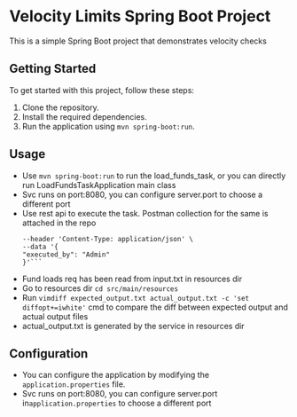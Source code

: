 # Velocity Limits Spring Boot Project

This is a simple Spring Boot project that demonstrates velocity checks

## Getting Started

To get started with this project, follow these steps:

1. Clone the repository.
2. Install the required dependencies.
3. Run the application using `mvn spring-boot:run`.

## Usage
- Use `mvn spring-boot:run` to run the load_funds_task, or you can directly run LoadFundsTaskApplication main class 
- Svc runs on port:8080, you can configure server.port to choose a different port
- Use rest api to execute the task. Postman collection for the same is attached in the repo
  ```curl --location 'http://localhost:8080/api/v1/load-funds' \
  --header 'Content-Type: application/json' \
  --data '{
  "executed_by": "Admin"
  }'```
- Fund loads req has been read from input.txt in resources dir
- Go to resources dir  `cd src/main/resources`
- Run `vimdiff expected_output.txt actual_output.txt -c 'set diffopt+=iwhite'` cmd to compare the diff between expected output and actual output files
- actual_output.txt is generated by the service in resources dir

## Configuration
- You can configure the application by modifying the `application.properties` file.
- Svc runs on port:8080, you can configure server.port in`application.properties` to choose a different port
